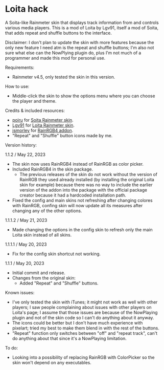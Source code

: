 # Loita hack
A Soita-like Rainmeter skin that displays track information from and controls various media players. This is a mod of Loita by Lgv91, itself a mod of Soita, that adds repeat and shuffle buttons to the interface.

Disclaimer: I don't plan to update the skin with more features because the only new feature I need atm is the repeat and shuffle buttons; I'm also not sure what else can the NowPlying plugin do, plus I'm not much of a programmer and made this mod for personal use.

Requirements:
* Rainmeter v4.5, only tested the skin in this version.

How to use:
* Middle-click the skin to show the options menu where you can choose the player and theme.

Credits & included resources:
* [poiru](https://www.deviantart.com/poiru) for [Soita Rainmeter skin](https://www.deviantart.com/poiru/art/Soita-for-Rainmeter-209864541).
* [Lgv91](https://www.deviantart.com/lgv91) for [Loita Rainmeter skin](https://www.deviantart.com/lgv91/art/Loita-265348874).
* [jsmorley](https://www.rainmeter.net/) for [RainRGB4 addon](https://forum.rainmeter.net/viewtopic.php?t=6215).
* "Repeat" and "Shuffle" button icons made by me.

Version history:

1.1.2 / May 22, 2023
* The skin now uses RainRGB4 instead of RainRGB as color picker.
* Included RainRGB4 in the skin package.
	* The previous releases of the skin do not work without the version of RainRGB they used already installed (by installing the original Loita skin for example) because there was no way to include the earlier version of the addon into the package with the official package creator because it had a hardcoded installation path.
* Fixed the config and main skins not refreshing after changing colores with RainRGB, confing skin will now update all its measures after changing any of the other options.

1.1.1.2 / May 21, 2023
* Made changing the options in the config skin to refresh only the main Loita skin instead of all skins.

1.1.1.1 / May 20, 2023
* Fix for the config skin shortcut not working.

1.1.1 / May 20, 2023

* Initial commit and release.
* Changes from the original skin:
  * Added "Repeat" and "Shuffle" buttons.

Known issues: 
* I've only tested the skin with iTunes; it might not work as well with other players; I saw people complaining about issues with other players on Loita's page; I assume that those issues are because of the NowPlaying plugin and not of the skin code so I can't do anything about it anyway.
* The icons could be better but I don't have much experience with pixelart; tried my best to make them blend in with the rest of the buttons.
* "Repeat" function only switches between "off" and "repeat track", can't do anything about that since it's a NowPlaying limitation.

To do:
* Looking into a possibility of replacing RainRGB with ColorPicker so the skin won't depend on any executables.
